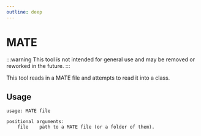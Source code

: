 ```yaml
---
outline: deep
---
```


# MATE

:::warning
This tool is not intended for general use and may be removed or reworked in the future.
:::

This tool reads in a MATE file and attempts to read it into a class.

## Usage

```
usage: MATE file

positional arguments:
    file    path to a MATE file (or a folder of them).
```
